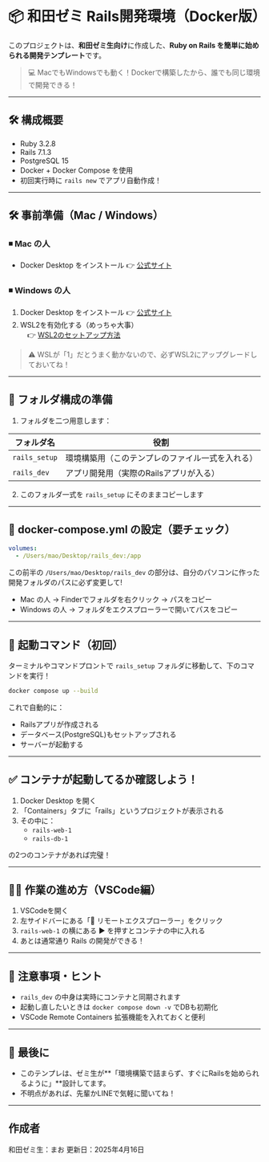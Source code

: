 # 📦 和田ゼミ Rails開発環境（Docker版）

このプロジェクトは、**和田ゼミ生向け**に作成した、**Ruby on Rails を簡単に始められる開発テンプレート**です。

> 💻 MacでもWindowsでも動く！Dockerで構築したから、誰でも同じ環境で開発できる！

---

## 🛠 構成概要

- Ruby 3.2.8  
- Rails 7.1.3  
- PostgreSQL 15  
- Docker + Docker Compose を使用  
- 初回実行時に `rails new` でアプリ自動作成！

---

## 🛠 事前準備（Mac / Windows）

### ◾ Mac の人
- Docker Desktop をインストール 👉 [公式サイト](https://www.docker.com/products/docker-desktop/)

### ◾ Windows の人
1. Docker Desktop をインストール 👉 [公式サイト](https://www.docker.com/products/docker-desktop/)
2. WSL2を有効化する（めっちゃ大事）  
　👉 [WSL2のセットアップ方法](https://learn.microsoft.com/ja-jp/windows/wsl/install)

> ⚠️ WSLが「1」だとうまく動かないので、必ずWSL2にアップグレードしておいてね！

---

## 📁 フォルダ構成の準備

1. フォルダを二つ用意します：

| フォルダ名 | 役割 |
|------------|------|
| `rails_setup` | 環境構築用（このテンプレのファイル一式を入れる） |
| `rails_dev` | アプリ開発用（実際のRailsアプリが入る） |

2. このフォルダ一式を `rails_setup` にそのままコピーします

---

## 🧰 docker-compose.yml の設定（要チェック）

```yaml
volumes:
  - /Users/mao/Desktop/rails_dev:/app
```

この前半の `/Users/mao/Desktop/rails_dev` の部分は、自分のパソコンに作った開発フォルダのパスに必ず変更して!

- Mac の人 → Finderでフォルダを右クリック → パスをコピー
- Windows の人 → フォルダをエクスプローラーで開いてパスをコピー

---

## 🚀 起動コマンド（初回）

ターミナルやコマンドプロントで `rails_setup` フォルダに移動して、下のコマンドを実行！

```bash
docker compose up --build
```

これで自動的に：

- Railsアプリが作成される  
- データベース(PostgreSQL)もセットアップされる  
- サーバーが起動する  

---

## ✅ コンテナが起動してるか確認しよう！

1. Docker Desktop を開く  
2. 「Containers」タブに「rails」というプロジェクトが表示される  
3. その中に：
   - `rails-web-1`
   - `rails-db-1`

の2つのコンテナがあれば完璧！

---

## 🧑‍💼 作業の進め方（VSCode編）

1. VSCodeを開く  
2. 左サイドバーにある「🧃 リモートエクスプローラー」をクリック  
3. `rails-web-1` の横にある ▶ を押すとコンテナの中に入れる  
4. あとは通常通り Rails の開発ができる！

---

## 📅 注意事項・ヒント

- `rails_dev` の中身は実時にコンテナと同期されます
- 起動し直したいときは `docker compose down -v` でDBも初期化
- VSCode Remote Containers 拡張機能を入れておくと便利

---

## 📣 最後に

- このテンプレは、ゼミ生が**「環境構築で詰まらず、すぐにRailsを始められるように」**設計してます。
- 不明点があれば、先輩かLINEで気軽に聞いてね！

---

## 作成者

和田ゼミ生：まお 
更新日：2025年4月16日
